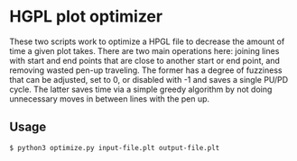# HGPL plot optimizer

These two scripts work to optimize a HPGL file to decrease the amount of time a given plot takes. There are two main operations here: joining lines with start and end points that are close to another start or end point, and removing wasted pen-up traveling. The former has a degree of fuzziness that can be adjusted, set to 0, or disabled with -1 and saves a single PU/PD cycle. The latter saves time via a simple greedy algorithm by not doing unnecessary moves in between lines with the pen up.

## Usage

```
$ python3 optimize.py input-file.plt output-file.plt
```
